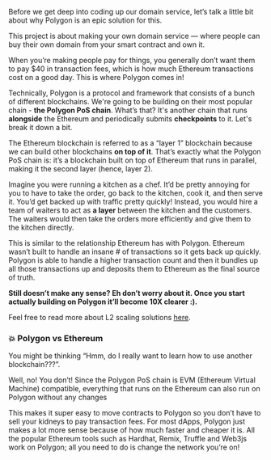 Before we get deep into coding up our domain service, let’s talk a little bit about why Polygon is an epic solution for this. 

This project is about making your own domain service — where people can buy their own domain from your smart contract and own it.

When you’re making people pay for things, you generally don’t want them to pay $40 in transaction fees, which is how much Ethereum transactions cost on a good day. This is where Polygon comes in!

Technically, Polygon is a protocol and framework that consists of a bunch of different blockchains. We're going to be building on their most popular chain - **the Polygon PoS chain**. What’s that? It's another chain that runs **alongside** the Ethereum and periodically submits **checkpoints** to it. Let's break it down a bit.

The Ethereum blockchain is referred to as a “layer 1” blockchain because we can build other blockchains **on top of it**. That’s exactly what the Polygon PoS chain is: it’s a blockchain built on top of Ethereum that runs in parallel, making it the second layer (hence, layer 2).

Imagine you were running a kitchen as a chef. It’d be pretty annoying for you to have to take the order, go back to the kitchen, cook it, and then serve it. You’d get backed up with traffic pretty quickly! Instead, you would hire a team of waiters to act as **a layer** between the kitchen and the customers. The waiters would then take the orders more efficiently and give them to the kitchen directly.

This is similar to the relationship Ethereum has with Polygon. Ethereum wasn’t built to handle an insane # of transactions so it gets back up quickly. Polygon is able to handle a higher transaction count and then it bundles up all those transactions up and deposits them to Ethereum as the final source of truth.

**Still doesn’t make any sense? Eh don’t worry about it. Once you start actually building on Polygon it’ll become 10X clearer :).**

Feel free to read more about L2 scaling solutions [here](https://mirror.xyz/dcbuilder.eth/QX_ELJBQBm1Iq45ktPsz8pWLZN1C52DmEtH09boZuo0).

### 💥 Polygon vs Ethereum

You might be thinking “Hmm, do I really want to learn how to use another blockchain???”.

Well, no! You don’t! Since the Polygon PoS chain is EVM (Ethereum Virtual Machine) compatible, everything that runs on the Ethereum can also run on Polygon without any changes

This makes it super easy to move contracts to Polygon so you don’t have to sell your kidneys to pay transaction fees. For most dApps, Polygon just makes a lot more sense because of how much faster and cheaper it is. All the popular Ethereum tools such as Hardhat, Remix, Truffle and Web3js work on Polygon; all you need to do is change the network you’re on!